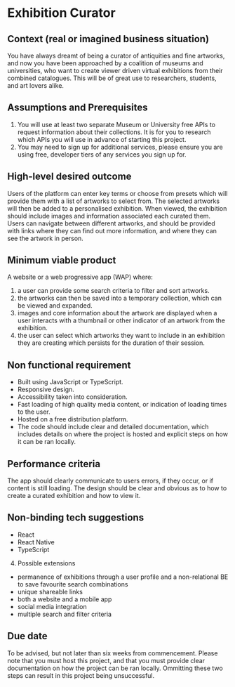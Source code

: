 # Exhibition Curator

## Context (real or imagined business situation)

You have always dreamt of being a curator of antiquities and fine artworks, and now you have been approached by a coalition of museums and universities, who want to create viewer driven virtual exhibitions from their combined catalogues. This will be of great use to researchers, students, and art lovers alike. 

## Assumptions and Prerequisites

1. You will use at least two separate Museum or University free APIs to request information about their collections. It is for you to research which APIs you will use in advance of starting this project.
2. You may need to sign up for additional services, please ensure you are using free, developer tiers of any services you sign up for. 

## High-level desired outcome

Users of the platform can enter key terms or choose from presets which will provide them with a list of artworks to select from. The selected artworks will then be added to a personalised exhibition. When viewed, the exhibition should include images and information associated each curated them. Users can navigate between different artworks, and should be provided with links where they can find out more information, and where they can see the artwork in person. 

## Minimum viable product

A website or a web progressive app (WAP) where:

1. a user can provide some search criteria to filter and sort artworks. 
2. the artworks can then be saved into a temporary collection, which can be viewed and expanded. 
3. images and core information about the artwork are displayed when a user interacts with a thumbnail or other indicator of an artwork from the exhibition. 
4. the user can select which artworks they want to include in an exhibition they are creating which persists for the duration of their session.

## Non functional requirement

- Built using JavaScript or TypeScript. 
- Responsive design.
- Accessibility taken into consideration.
- Fast loading of high quality media content, or indication of loading times to the user. 
- Hosted on a free distribution platform.
- The code should include clear and detailed documentation, which includes details on where the project is hosted and explicit steps on how it can be ran locally.

## Performance criteria

The app should clearly communicate to users errors, if they occur, or if content is still loading. The design should be clear and obvious as to how to create a curated exhibition and how to view it.  

## Non-binding tech suggestions

- React 
- React Native
- TypeScript

4. Possible extensions

- permanence of exhibitions through a user profile and a non-relational BE to save favourite search combinations
- unique shareable links 
- both a website and a mobile app
- social media integration
- multiple search and filter criteria 

## Due date

To be advised, but not later than six weeks from commencement. Please note that you must host this project, and that you must provide clear documentation on how the project can be ran locally. Ommitting these two steps can result in this project being unsuccessful. 
